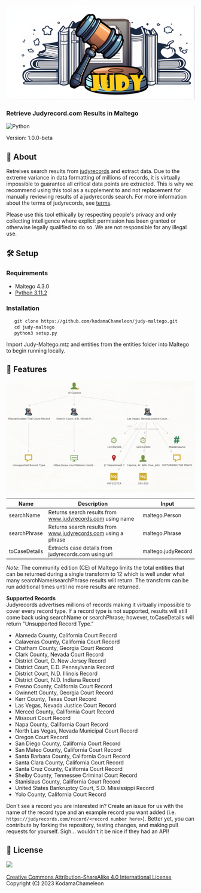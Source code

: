 <img src="./img/judy-maltego2.png">

### Retrieve Judyrecord.com Results in Maltego

![Python](https://img.shields.io/badge/python-3670A0?style=for-the-badge&logo=python&logoColor=ffdd54)

Version: 1.0.0-beta

## 💎 About

Retreives search results from [judyrecords](https://judyrecords.com) and extract data. Due to the extreme variance in data formatting of millions of records, it is virtually impossible to guarantee all critical data points are extracted. This is why we recommend using this tool as a supplement to and not replacement for manually reviewing results of a judyrecords search. For more information about the terms of judyrecords, see [terms](https://judyrecords.com/terms).

Please use this tool ethically by respecting people's privacy and only collecting intelligence where explicit permission has been granted or otherwise legally qualified to do so. We are not responsible for any illegal use.

## 🛠️ Setup

### Requirements
- Maltego 4.3.0
- [Python 3.11.2](./requirements.txt)

   
### Installation
```
   git clone https://github.com/kodamaChameleon/judy-maltego.git
   cd judy-maltego
   python3 setup.py
```

Import Judy-Maltego.mtz and entities from the entities folder into Maltego to begin running locally.

## 🧙 Features

<img src="./img/judy_demo.png" width="600px">

| Name               | Description                                                       | Input              |
|--------------------|-------------------------------------------------------------------|--------------------|
| searchName         | Returns search results from www.judyrecords.com using name        | maltego.Person     |
| searchPhrase       | Returns search results from www.judyrecords.com using a phrase    | maltego.Phrase     |
| toCaseDetails      | Extracts case details from judyrecords.com using url              | maltego.judyRecord |

*Note*: The community edition (CE) of Maltego limits the total entities that can be returned during a single transform to 12 which is well under what many searchName/searchPhrase results will return. The transform can be run additional times until no more results are returned.

**Supported Records**  
Judyrecords advertises millions of records making it virtually impossible to cover every record type. If a record type is not supported, results will still come back using searchName or searchPhrase; however, toCaseDetails will return "Unsupported Record Type."  
- Alameda County, California Court Record
- Calaveras County, California Court Record
- Chatham County, Georgia Court Record
- Clark County, Nevada Court Record
- District Court, D. New Jersey Record
- District Court, E.D. Pennsylvania Record
- District Court, N.D. Illinois Record
- District Court, N.D. Indiana Record
- Fresno County, California Court Record
- Gwinnett County, Georgia Court Record
- Kerr County, Texas Court Record
- Las Vegas, Nevada Justice Court Record
- Merced County, California Court Record
- Missouri Court Record
- Napa County, California Court Record
- North Las Vegas, Nevada Municipal Court Record
- Oregon Court Record
- San Diego County, California Court Record
- San Mateo County, California Court Record
- Santa Barbara County, California Court Record
- Santa Clara County, California Court Record
- Santa Cruz County, California Court Record
- Shelby County, Tennessee Criminal Court Record
- Stanislaus County, California Court Record
- United States Bankruptcy Court, S.D. Mississippi Record
- Yolo County, California Court Record

Don't see a record you are interested in? Create an issue for us with the name of the record type and an example record you want added (i.e. `https://judyrecords.com/record/<record number here>`). Better yet, you can contribute by forking the repository, testing changes, and making pull requests for yourself. Sigh... wouldn't it be nice if they had an API!
   
## 📜 License
<img src="https://creativecommons.org/images/deed/FreeCulturalWorks_seal_x2.jpg" height="100px">

[Creative Commons Attribution-ShareAlike 4.0 International License](https://creativecommons.org/licenses/by-sa/4.0/)  
Copyright (C) 2023 KodamaChameleon
